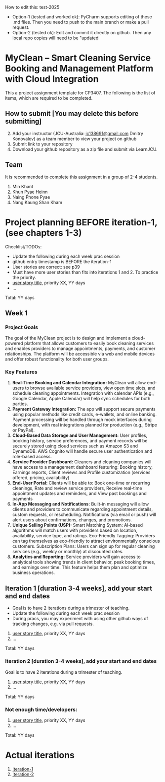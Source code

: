
How to edit this: test-2025
* Option-1 (tested and worked ok): PyCharm supports editing of these .md files. Then you need to push to the main branch or make a pull request.
* Option-2 (tested ok): Edit and commit it directly on github. Then any local repo copies will need to be "updated

# MyClean – Smart Cleaning Service Booking and Management Platform with Cloud Integration


This a project assignment template for CP3407. 
The following is the list of items, which are required to be completed.

## How to submit [You may delete this before submitting]

2. Add your instructor (JCU-Australia: jc138691@gmail.com Dmitry Konovalov) as a team member to view your project on github
1. Submit link to your repository
2. Download your github repository as a zip file and submit via LearnJCU.

## Team

It is recommended to complete this assignment in a group of 2-4 students.
1. Min Khant
2. Khun Pyae Heinn
3. Naing Phone Pyae
4. Nang Kaung Shan Kham


# Project planning BEFORE iteration-1, (see chapters 1-3)
Checklist/TODOs: 
* Update the following during each week prac session
* github entry timestamp is BEFORE the iteration-1
* User stories are correct: see p39
* Must have more user stories than fits into iterations 1 and 2. To practice the priority.
* [user story title](./user_stories/user_story_01_title.md), priority XX, YY days 
* ...

Total: YY days

## Week 1
### Project Goals
The goal of the MyClean project is to design and implement a cloud-powered platform that allows customers to easily book cleaning services and enables providers to manage appointments, payments, and customer relationships. The platform will be accessible via web and mobile devices and offer robust functionality for both user groups.

### Key Features
1. **Real-Time Booking and Calendar Integration:** MyClean will allow end-users to browse available service providers, view open time slots, and schedule cleaning appointments. Integration with calendar APIs (e.g., Google Calendar, Apple Calendar) will help sync schedules for both parties.
3. **Payment Gateway Integration:** The app will support secure payments using popular methods like credit cards, e-wallets, and online banking. Payment processing will be handled through mock interfaces during development, with real integrations planned for production (e.g., Stripe or PayPal).
4. **Cloud-Based Data Storage and User Management:** User profiles, booking history, service preferences, and payment records will be securely stored using cloud services such as Amazon S3 and DynamoDB. AWS Cognito will handle secure user authentication and role-based access.
5. **Service Provider Dashboard:** Cleaners and cleaning companies will have access to a management dashboard featuring: Booking history, Earnings reports, Client reviews and Profile customization (services offered, pricing, availability)
6. **End-User Portal:** Clients will be able to: Book one-time or recurring cleanings, Rate and review service providers, Receive real-time appointment updates and reminders, and View past bookings and payments
7. **In-App Messaging and Notifications:** Built-in messaging will allow clients and providers to communicate regarding appointment details, custom requests, or rescheduling. Notifications (via email or push) will alert users about confirmations, changes, and promotions.
8. **Unique Selling Points (USP):** Smart Matching System: AI-based algorithms will match users with providers based on location, availability, service type, and ratings.
Eco-Friendly Tagging: Providers can tag themselves as eco-friendly to attract environmentally conscious customers.
Subscription Plans: Users can sign up for regular cleaning services (e.g., weekly or monthly) at discounted rates.
9. **Analytics and Reporting:** Service providers will gain access to analytical tools showing trends in client behavior, peak booking times, and earnings over time. This feature helps them plan and optimize business operations.


## Iteration 1 [duration 3-4 weeks], add your start and end dates 

* Goal is to have 2 iterations during a trimester of teaching.
* Update the following during each week prac session
* During pracs, you may experiment with using other github ways of tracking changes, e.g. via pull requests.

1. [user story title](./user_stories/user_story_01_title.md), priority XX, YY days 
2. ...

Total: YY days


### Iteration 2 [duration 3-4 weeks], add your start and end dates
Goal is to have 2 iterations during a trimester of teaching.
1. [user story title](./user_stories/user_story_01_title.md), priority XX, YY days 
2. ...

Total: YY days

### Not enough time/developers: 
1. [user story title](./user_stories/user_story_01_title.md), priority XX, YY days 
2. ...

Total: YY days

# Actual iterations
1. [Iteration-1](./iteration_1.md)
2. [Iteration-2](./iteration_2.md)


